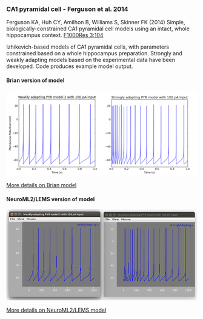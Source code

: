 ### CA1 pyramidal cell - Ferguson et al. 2014

Ferguson KA, Huh CY, Amilhon B, Williams S, Skinner FK (2014) Simple, biologically-constrained CA1 pyramidal cell models using an intact, whole hippocampus context. [F1000Res 3:104](http://f1000research.com/articles/3-104/v1)

Izhikevich-based models of CA1 pyramidal cells, with parameters constrained based on a whole hippocampus preparation. Strongly and weakly adapting models based on the experimental data have been developed. Code produces example model output. 

#### Brian version of model

![](https://raw.githubusercontent.com/OpenSourceBrain/FergusonEtAl2014-CA1PyrCell/master/Brian/cells.png)

[More details on Brian model](https://github.com/OpenSourceBrain/FergusonEtAl2014-CA1PyrCell/tree/master/Brian)

#### NeuroML2/LEMS version of model

![](https://raw.githubusercontent.com/OpenSourceBrain/FergusonEtAl2014-CA1PyrCell/master/NeuroML2/cells.png)

[More details on NeuroML2/LEMS model](https://github.com/OpenSourceBrain/FergusonEtAl2014-CA1PyrCell/tree/master/NeuroML2)
